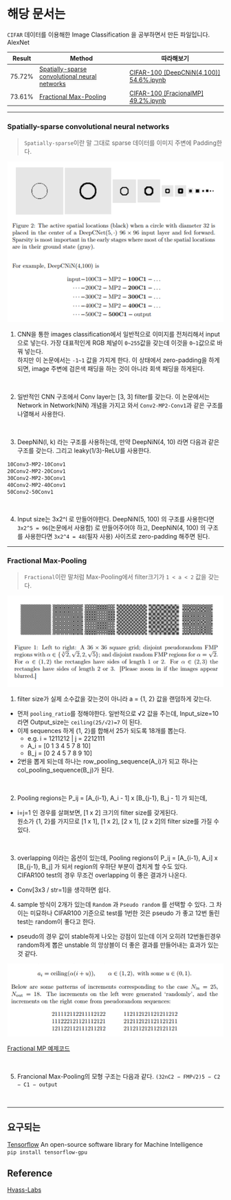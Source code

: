 # 해당 문서는

`CIFAR` 데이터를 이용해한 Image Classification 을 공부하면서 만든 파일입니다.  
AlexNet


Result  |   Method  |   따라해보기    
--------|-----------|--------------
75.72%  | [Spatially-sparse convolutional neural networks](https://arxiv.org/abs/1409.6070) | [CIFAR-100 [DeepCNiN(4,100)] 54.6%.ipynb]()  
73.61%  | [Fractional Max-Pooling](https://arxiv.org/abs/1412.6071) | [CIFAR-100 [FracionalMP] 49.2%.ipynb]()

--- 

### Spatially-sparse convolutional neural networks  

> `Spatially-sparse`이란 말 그대로 sparse 데이터를 이미지 주변에 Padding한다.   

![](./images/DeepCNiN.png)  

1. CNN을 통한 images classification에서 일반적으로 이미지를 전처리해서 input으로 넣는다.  가장 대표적인게 RGB 체널이 `0~255`값을 갖는데 이것을 `0~1`값으로 바꿔 넣는다.  
하지만 이 논문에서는 `-1~1` 값을 가지게 한다. 이 상태에서 zero-padding을 하게되면, image 주변에 검은색 패딩을 하는 것이 아니라 회색 패딩을 하게된다.   

<br>

2. 일반적인 CNN 구조에서 Conv layer는 [3, 3] filter를 갖는다. 이 논문에서는 Network in Network(NiN) 개념을 가지고 와서 `Conv2-MP2-Conv1`과 같은 구조를 나열해서 사용한다.  

<br>

3. DeepNiN(l, k) 라는 구조를 사용하는데, 만약 DeepNiN(4, 10) 라면 다음과 같은 구조를 갖는다.  그리고 leaky(1/3)-ReLU를 사용한다.
```
10Conv3-MP2-10Conv1
20Conv2-MP2-20Conv1
30Conv2-MP2-30Conv1
40Conv2-MP2-40Conv1
50Conv2-50Conv1
```

<br>

4. Input size는 3x2^l 로 만들어야한다.  DeepNiN(5, 100) 의 구조를 사용한다면 `3x2^5 = 96`(논문에서 사용함) 로 만들어주어야 하고, DeepNiN(4, 100) 의 구조를 사용한다면 `3x2^4 = 48`(필자 사용) 사이즈로 zero-padding 해주면 된다.  


---

### Fractional Max-Pooling

> `Fractional`이란 말처럼 Max-Pooling에서 filter크기가 `1 < a < 2` 값을 갖는다.  

![](./images/FMP.png)  

1. filter size가 실제 소수값을 갖는것이 아니라 a = {1, 2} 값을 랜덤하게 갖는다.  
* 먼저 `pooling_ratio`를 정해야한다. 일반적으로 √2 값을 주는데, Input_size=10 라면 Output_size는 `ceiling(25/√2)=7` 이 된다.  
* 이제 sequences 하게 {1, 2}를 합해서 25가 되도록 18개를 뽑는다.  
    * e.g. i = 1211212 | j = 2212111
    * A_i = [0 1 3 4 5 7 8 10]
    * B_j = [0 2 4 5 7 8 9 10]
* 2번을 뽑게 되는데 하나는 row_pooling_sequence(A_i)가 되고 하나는 col_pooling_sequence(B_j)가 된다.

<br>

2. Pooling regions는 P_ij = [A_{i-1}, A_i - 1] x [B_{j-1}, B_j - 1] 가 되는데,  
* i=j=1 인 경우를 살펴보면, [1 x 2] 크기의 filter size를 갖게된다.  
원소가 {1, 2}를 가지므로 [1 x 1], [1 x 2], [2 x 1], [2 x 2]의 filter size를 가질 수 있다. 

<br>

3. overlapping 이라는 옵션이 있는데, Pooling regions이 P_ij = [A_{i-1}, A_i] x [B_{j-1}, B_j] 가 되서 region의 우하단 부분이 겹치게 할 수도 있다.  
CIFAR100 test의 경우 무조건 overlapping 이 좋은 결과가 나온다.
* Conv[3x3 / str=1]을 생각하면 쉽다.  
4. sample 방식이 2개가 있는데 `Random` 과 `Pseudo random` 를 선택할 수 있다.
그 차이는 미묘하나 CIFAR100 기준으로 test를 1번한 것은 pseudo 가 좋고 12번 돌린 test는 random이 좋다고 한다.
* pseudo의 경우 값이  stable하게 나오는 강점이 있는데 이거 오히려 12번돌린경우 random하게 뽑은 unstable 의 앙상블이 더 좋은 결과를 만들어내는 효과가 있는것 같다. 

![](./images/FMP_pseudo.png)

[Fractional MP 예제코드](https://github.com/Park-Ju-hyeong/ConvNet/blob/master/CIFAR/FractionalMP_.ipynb)

<br>

5. Francional Max-Pooling의 모형 구조는 다음과 같다. 
`(32nC2 − FMP√2)5 − C2 − C1 − output`

<br>

---

## 요구되는

[Tensorflow](https://www.tensorflow.org/) An open-source software library for Machine Intelligence  
```pip install tensorflow-gpu```   


## Reference

[Hvass-Labs](https://github.com/Hvass-Labs/TensorFlow-Tutorials)